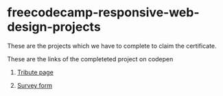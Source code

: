 # freecodecamp-responsive-web-design-projects
These are the projects which we have to complete to claim the certificate.

These are the links of the completeted project on codepen

1. <a href="https://codepen.io/AjitChoudhary/pen/oNWYYxN" target="blank">Tribute page</a>

2. <a href="https://codepen.io/AjitChoudhary/pen/KKmaQjx" target="blank"> Survey form </a>


